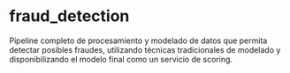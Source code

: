 # fraud_detection
Pipeline completo de procesamiento y modelado de datos que permita detectar posibles fraudes, utilizando técnicas tradicionales de modelado y disponibilizando el modelo final como un servicio de scoring.
